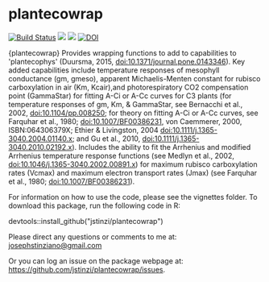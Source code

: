 # plantecowrap

[![Build Status](https://travis-ci.com/jstinzi/plantecowrap.svg?branch=master)](https://travis-ci.com/jstinzi/plantecowrap)
[![](https://www.r-pkg.org/badges/version/plantecowrap?color=blue)](https://cran.r-project.org/package=plantecowrap)
[![](http://cranlogs.r-pkg.org/badges/grand-total/plantecowrap?color=cyan)](https://cran.r-project.org/package=plantecowrap)
[![DOI](https://zenodo.org/badge/212407836.svg)](https://zenodo.org/badge/latestdoi/212407836)

{plantecowrap} Provides wrapping functions to add to capabilities to 'plantecophys' 
(Duursma, 2015, <doi:10.1371/journal.pone.0143346>). Key added capabilities 
include temperature responses of mesophyll conductance (gm, gmeso), apparent 
Michaelis-Menten constant for rubisco carboxylation in air (Km, Kcair),and
photorespiratory CO2 compensation point (GammaStar) for fitting A-Ci or A-Cc
curves for C3 plants (for temperature responses of gm, Km, & GammaStar,  see 
Bernacchi et al., 2002, <doi:10.1104/pp.008250>; for theory on fitting A-Ci 
or A-Cc curves, see Farquhar et al., 1980; <doi:10.1007/BF00386231>, von 
Caemmerer, 2000, ISBN:064306379X; Ethier & Livingston, 2004 
<doi:10.1111/j.1365-3040.2004.01140.x>; and Gu et al., 2010, 
<doi:10.1111/j.1365-3040.2010.02192.x>). Includes the ability to fit the 
Arrhenius and modified Arrhenius temperature response functions (see Medlyn 
et al., 2002, <doi:10.1046/j.1365-3040.2002.00891.x>) for maximum rubisco 
carboxylation rates (Vcmax) and maximum electron transport rates (Jmax) (see
Farquhar et al., 1980; <doi:10.1007/BF00386231>).

For information on how to use the code, please see the vignettes folder.
To download this package, run the following code in R:

devtools::install_github("jstinzi/plantecowrap")

Please direct any questions or comments to me at:
<josephstinziano@gmail.com>

Or you can log an issue on the package webpage at:
<https://github.com/jstinzi/plantecowrap/issues>.
